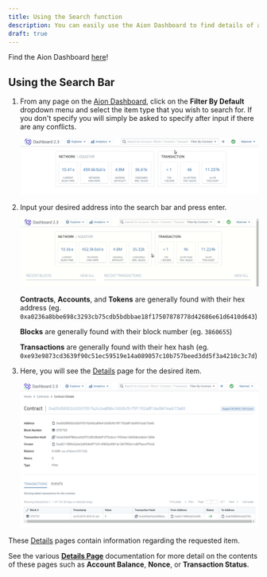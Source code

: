 ```yaml
---
title: Using the Search function
description: You can easily use the Aion Dashboard to find details of a Contracts, Accounts, Transactions, Blocks, and Tokens on the network.
draft: true
---
```


Find the Aion Dashboard [here](https://mainnet.aion.network/#/dashboard)!

## Using the Search Bar

1. From any page on the [Aion Dashboard](https://mainnet.aion.network/#/dashboard), click on the **Filter By Default** dropdown menu and select the item type that you wish to search for. If you don't specify you will simply be asked to specify after input if there are any conflicts.

    ![Filter Search by Contract](/developers/tools/dashboard/images/filter-search-by-contract.gif)

2. Input your desired address into the search bar and press enter.

    ![Input Contract Address in Search](/developers/tools/dashboard/images/input-contract-address.gif)

    **Contracts**, **Accounts**, and **Tokens** are generally found with their hex address (eg. `0xa0236a8bbe698c3293cb75cdb5bdbbae18f17507878778d42686e61d6410d643`)

    **Blocks** are generally found with their block number (eg. `3860655`)

    **Transactions** are generally found with their hex hash (eg. `0xe93e9873cd3639f90c51ec59519e14a089057c10b757beed3dd5f3a4210c3c7d`)

3. Here, you will see the [Details](/developers/tools/dashboard/_index.md#Details-Pages) page for the desired item.

    ![Contract Details Page](/developers/tools/dashboard/images/contract-details-page.png)

These [Details](/developers/tools/dashboard/_index.md#Details-Pages) pages contain information regarding the requested item.

See the various [**Details Page**](/developers/tools/dashboard/_index.md#Details-Pages) documentation for more detail on the contents of these pages such as **Account Balance**, **Nonce**, or **Transaction Status**.
